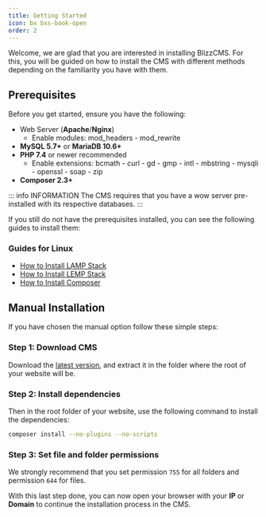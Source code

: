 ```yaml
---
title: Getting Started
icon: bx bxs-book-open
order: 2
---
```


Welcome, we are glad that you are interested in installing BlizzCMS. For this, you will be guided on how to install the CMS with different methods depending on the familiarity you have with them.

## Prerequisites

Before you get started, ensure you have the following:

- Web Server (**Apache**/**Nginx**)
    - Enable modules: mod_headers - mod_rewrite
- **MySQL 5.7+** or **MariaDB 10.6+**
- **PHP 7.4** or newer recommended
    - Enable extensions: bcmath - curl - gd - gmp - intl - mbstring - mysqli - openssl - soap - zip
- **Composer 2.3+**

::: info INFORMATION
The CMS requires that you have a wow server pre-installed with its respective databases.
:::

If you still do not have the prerequisites installed, you can see the following guides to install them:

### Guides for Linux

- [How to Install LAMP Stack](../blizzcms/guides/linux/lamp-stack.md)
- [How to Install LEMP Stack](../blizzcms/guides/linux/lemp-stack.md)
- [How to Install Composer](../blizzcms/guides/linux/composer.md)

## Manual Installation

If you have chosen the manual option follow these simple steps:

### Step 1: Download CMS

Download the [latest version](https://github.com/WoW-CMS/BlizzCMS/releases), and extract it in the folder where the root of your website will be.

### Step 2: Install dependencies

Then in the root folder of your website, use the following command to install the dependencies:

```bash
composer install --no-plugins --no-scripts
```

### Step 3: Set file and folder permissions

We strongly recommend that you set permission `755` for all folders and permission `644` for files.

With this last step done, you can now open your browser with your **IP** or **Domain** to continue the installation process in the CMS.

